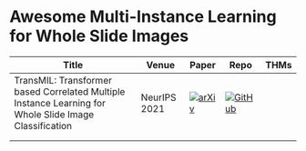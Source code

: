 # Awesome Multi-Instance Learning for Whole Slide Images

| Title                                                        | Venue        | Paper                                                        | Repo                                                         | THMs |
| ------------------------------------------------------------ | ------------ | ------------------------------------------------------------ | ------------------------------------------------------------ | ---- |
| TransMIL: Transformer based Correlated Multiple Instance Learning for Whole Slide Image Classification | NeurIPS 2021 | [![arXiv](https://img.shields.io/badge/arXiv-2106.00908-b31b1b.svg)](https://arxiv.org/abs/2106.00908) | [![GitHub](https://img.shields.io/github/stars/ssyze/EVE?style=flat)](https://github.com/szc19990412/TransMIL) |      |
|                                                              |              |                                                              |                                                              |      |
|                                                              |              |                                                              |                                                              |      |

